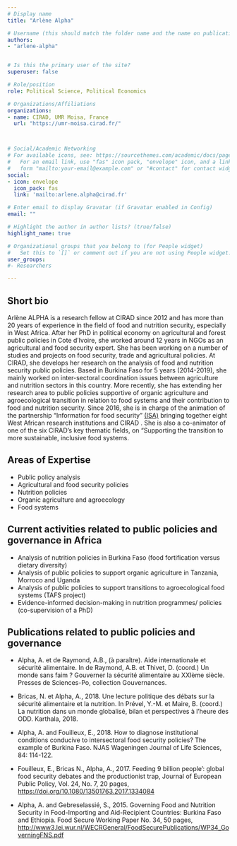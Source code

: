 ```yaml
---
# Display name
title: "Arlène Alpha"

# Username (this should match the folder name and the name on publications)
authors:
- "arlene-alpha"


# Is this the primary user of the site?
superuser: false

# Role/position
role: Political Science, Political Economics 

# Organizations/Affiliations
organizations:
- name: CIRAD, UMR Moisa, France
  url: "https://umr-moisa.cirad.fr/"



# Social/Academic Networking
# For available icons, see: https://sourcethemes.com/academic/docs/page-builder/#icons
#   For an email link, use "fas" icon pack, "envelope" icon, and a link in the
#   form "mailto:your-email@example.com" or "#contact" for contact widget.
social:
- icon: envelope
  icon_pack: fas
  link: 'mailto:arlene.alpha@cirad.fr'

# Enter email to display Gravatar (if Gravatar enabled in Config)
email: ""

# Highlight the author in author lists? (true/false)
highlight_name: true

# Organizational groups that you belong to (for People widget)
#   Set this to `[]` or comment out if you are not using People widget.
user_groups:
#- Researchers

---
```


## Short bio

Arlène ALPHA is a research fellow at CIRAD since 2012 and has more than 20 years of experience in the field of food and nutrition security, especially in West Africa. After her PhD in political economy on agricultural and forest public policies in Cote d’Ivoire, she worked around 12 years in NGOs as an agricultural and food security expert. She has been working on a number of studies and projects on food security, trade and agricultural policies. At CIRAD, she develops her research on the analysis of food and nutrition security public policies. Based in Burkina Faso for 5 years (2014-2019), she mainly worked on inter-sectoral coordination issues between agriculture and nutrition sectors in this country. More recently, she has extending her research area to public policies supportive of organic agriculture and agroecological transition in relation to food systems and their contribution to food and nutrition security. Since 2016, she is in charge of the animation of the partnership “Information for food security” [(ISA)](https://www.dp-isa.org) bringing together eight West African research institutions and CIRAD . She is also a co-animator of one of the six CIRAD’s key thematic fields, on “Supporting the transition to more sustainable, inclusive food systems.


## Areas of Expertise

+ Public policy analysis
+ Agricultural and food security policies
+ Nutrition policies
+ Organic agriculture and agroecology
+ Food systems

## Current activities related to public policies and governance in Africa

+ Analysis of nutrition policies in Burkina Faso (food fortification versus dietary diversity)
+ Analysis of public policies to support organic agriculture in Tanzania, Morroco and Uganda
+ Analysis of public policies to support transitions to agroecological food systems (TAFS project)
+ Evidence-informed decision-making in nutrition programmes/ policies (co-supervision of a PhD)

## Publications related to public policies and governance

+ Alpha, A. et de Raymond, A.B., (à paraître). Aide internationale et sécurité alimentaire. In de Raymond, A.B. et Thivet, D. (coord.) Un monde sans faim ? Gouverner la sécurité alimentaire au XXIème siècle. Presses de Sciences-Po, collection Gouvernances.

+ Bricas, N. et Alpha, A., 2018. Une lecture politique des débats sur la sécurité alimentaire et la nutrition. In Prével, Y.-M. et Maire, B. (coord.) La nutrition dans un monde globalisé, bilan et perspectives à l’heure des ODD. Karthala, 2018.

+ Alpha, A. and Fouilleux, E., 2018. How to diagnose institutional conditions conducive to intersectoral food security policies? The example of Burkina Faso. NJAS Wageningen Journal of Life Sciences, 84: 114-122.
+ Fouilleux, E., Bricas N., Alpha, A., 2017. Feeding 9 billion people’: global food security debates and the productionist trap, Journal of European Public Policy, Vol. 24, No. 7, 20 pages, https://doi.org/10.1080/13501763.2017.1334084
+ Alpha, A. and Gebreselassié, S., 2015. Governing Food and Nutrition Security in Food-Importing and Aid-Recipient Countries: Burkina Faso and Ethiopia. Food Secure Working Paper No. 34, 50 pages, http://www3.lei.wur.nl/WECRGeneral/FoodSecurePublications/WP34_GoverningFNS.pdf 


